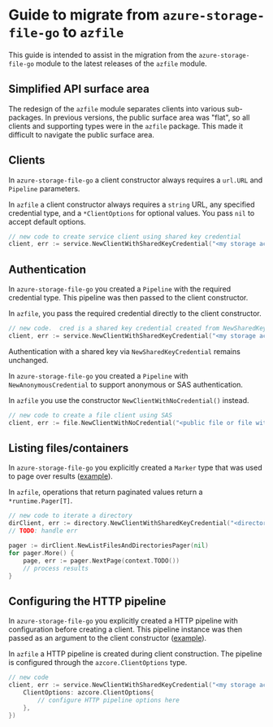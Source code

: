 # Guide to migrate from `azure-storage-file-go` to `azfile`

This guide is intended to assist in the migration from the `azure-storage-file-go` module to the latest releases of the `azfile` module.

## Simplified API surface area

The redesign of the `azfile` module separates clients into various sub-packages.
In previous versions, the public surface area was "flat", so all clients and supporting types were in the `azfile` package.
This made it difficult to navigate the public surface area.

## Clients

In `azure-storage-file-go` a client constructor always requires a `url.URL` and `Pipeline` parameters.

In `azfile` a client constructor always requires a `string` URL, any specified credential type, and a `*ClientOptions` for optional values.  You pass `nil` to accept default options.

```go
// new code to create service client using shared key credential
client, err := service.NewClientWithSharedKeyCredential("<my storage account URL>", sharedKeyCred, nil)
```

## Authentication

In `azure-storage-file-go` you created a `Pipeline` with the required credential type. This pipeline was then passed to the client constructor.

In `azfile`, you pass the required credential directly to the client constructor.

```go
// new code.  cred is a shared key credential created from NewSharedKeyCredential method in service package
client, err := service.NewClientWithSharedKeyCredential("<my storage account URL>", cred, nil)
```

Authentication with a shared key via `NewSharedKeyCredential` remains unchanged.

In `azure-storage-file-go` you created a `Pipeline` with `NewAnonymousCredential` to support anonymous or SAS authentication.

In `azfile` you use the constructor `NewClientWithNoCredential()` instead.

```go
// new code to create a file client using SAS
client, err := file.NewClientWithNoCredential("<public file or file with SAS URL>", nil)
```

## Listing files/containers

In `azure-storage-file-go` you explicitly created a `Marker` type that was used to page over results ([example](https://pkg.go.dev/github.com/Azure/azure-storage-file-go/azfile?utm_source=godoc#example-package)).

In `azfile`, operations that return paginated values return a `*runtime.Pager[T]`.

```go
// new code to iterate a directory
dirClient, err := directory.NewClientWithSharedKeyCredential("<directory URL>", cred, options)
// TODO: handle err

pager := dirClient.NewListFilesAndDirectoriesPager(nil)
for pager.More() {
	page, err := pager.NextPage(context.TODO())
	// process results
}
```

## Configuring the HTTP pipeline

In `azure-storage-file-go` you explicitly created a HTTP pipeline with configuration before creating a client.
This pipeline instance was then passed as an argument to the client constructor ([example](https://pkg.go.dev/github.com/Azure/azure-storage-file-go/azfile?utm_source=godoc#example-NewPipeline)).

In `azfile` a HTTP pipeline is created during client construction.  The pipeline is configured through the `azcore.ClientOptions` type.

```go
// new code
client, err := service.NewClientWithSharedKeyCredential("<my storage account URL>", cred, &service.ClientOptions{
	ClientOptions: azcore.ClientOptions{
		// configure HTTP pipeline options here
	},
})
```
